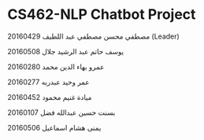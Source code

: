 # CS462-NLP Chatbot Project

مصطفي محسن مصطفي عبد اللطيف 20160429 (Leader)

يوسف حاتم عبد الرشيد جلال 20160508

عمرو بهاء الدين محمد 20160280

عمر وحيد عبدربه 20160277

ميادة غنيم محمود 20160452

20160107 بسنت حسين عبدالله فضل

يمنى هشام اسماعيل 20160506
